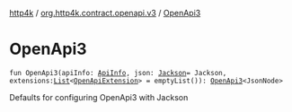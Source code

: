 [http4k](../index.md) / [org.http4k.contract.openapi.v3](index.md) / [OpenApi3](./-open-api3.md)

# OpenApi3

`fun OpenApi3(apiInfo: `[`ApiInfo`](../org.http4k.contract.openapi/-api-info/index.md)`, json: `[`Jackson`](../org.http4k.format/-jackson.md)` = Jackson, extensions: `[`List`](https://kotlinlang.org/api/latest/jvm/stdlib/kotlin.collections/-list/index.html)`<`[`OpenApiExtension`](../org.http4k.contract.openapi/-open-api-extension/index.md)`> = emptyList()): `[`OpenApi3`](-open-api3/index.md)`<JsonNode>`

Defaults for configuring OpenApi3 with Jackson

